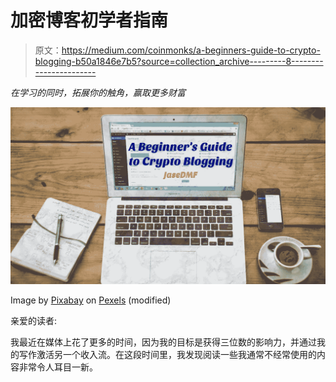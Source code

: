 # 加密博客初学者指南

> 原文：<https://medium.com/coinmonks/a-beginners-guide-to-crypto-blogging-b50a1846e7b5?source=collection_archive---------8----------------------->

*在学习的同时，拓展你的触角，赢取更多财富*

![](img/ba51e114e11128cd5513882d5660ba2d.png)

Image by [Pixabay](https://www.pexels.com/@pixabay/) on [Pexels](https://www.pexels.com/photo/business-coffee-composition-computer-265667/) (modified)

亲爱的读者:

我最近在媒体上花了更多的时间，因为我的目标是获得三位数的影响力，并通过我的写作激活另一个收入流。在这段时间里，我发现阅读一些我通常不经常使用的内容非常令人耳目一新。